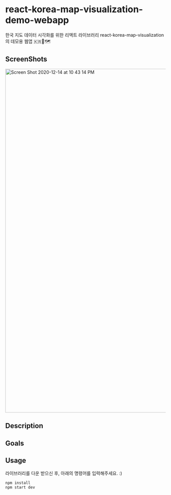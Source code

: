 # react-korea-map-visualization-demo-webapp
한국 지도 데이터 시각화를 위한 리액트 라이브러리 react-korea-map-visualization의 데모용 웹앱 🇰🇷📍🗺

## ScreenShots
<div>
<img width="1080" alt="Screen Shot 2020-12-14 at 10 43 14 PM" src="https://user-images.githubusercontent.com/44253680/102088143-da488b00-3e5d-11eb-863b-6cfd215f8b1e.png">

</div>

## Description


## Goals


## Usage <a id="usage"></a>
라이브러리를 다운 받으신 후, 아래의 명령어를 입력해주세요. :)
 ```
 npm install
 npm start dev
 ``` 
